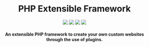 <h1 align="center">
  <br>
  <!--<a href=""><img src="" alt="Markdownify" width="200"></a>-->
  <br>
  PHP Extensible Framework
  <br>
</h1>

<p align="center">
  <a href="https://github.com/php-ef/php-ef"><img src="https://img.shields.io/github/deployments/php-ef/php-ef/production?label=Production"></a>
  <a href="https://github.com/php-ef/php-ef"><img src="https://img.shields.io/github/languages/code-size/php-ef/php-ef.svg?label=Code%20Size"></a>
  <a href="https://raw.githubusercontent.com/php-ef/php-ef/main/LICENSE"><img src="https://img.shields.io/github/license/php-ef/php-ef?label=License"></a>
  <a href="https://www.codefactor.io/repository/github/php-ef/php-ef"><img src="https://www.codefactor.io/repository/github/php-ef/php-ef/badge"></a>
</p>

<h4 align="center">An extensible PHP framework to create your own custom websites through the use of plugins.</h4>
